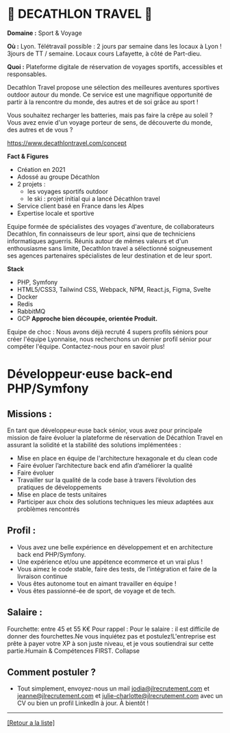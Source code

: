 # 🏃 DECATHLON TRAVEL 🚴

**Domaine :** Sport & Voyage

**Où :** Lyon. Télétravail possible : 2 jours par semaine dans les locaux à Lyon ! 3jours de TT / semaine. Locaux cours Lafayette, à côté de Part-dieu.

**Quoi :** Plateforme digitale de réservation de voyages sportifs, accessibles et responsables.

Decathlon Travel propose une sélection des meilleures aventures sportives outdoor autour du monde. Ce service est une magnifique opportunité de partir à la rencontre du monde, des autres et de soi grâce au sport !

Vous souhaitez recharger les batteries, mais pas faire la crêpe au soleil ? Vous avez envie d'un voyage porteur de sens, de découverte du monde, des autres et de vous ?

https://www.decathlontravel.com/concept

**Fact & Figures**

* Création en 2021
* Adossé au groupe Décathlon
* 2 projets :
	* les voyages sportifs outdoor
	* le ski : projet initial qui a lancé Décathlon travel
* Service client basé en France dans les Alpes
* Expertise locale et sportive

Equipe formée de spécialistes des voyages d'aventure, de collaborateurs Decathlon, fin connaisseurs de leur sport, ainsi que de techniciens informatiques aguerris. Réunis autour de mêmes valeurs et d'un enthousiasme sans limite, Decathlon travel a sélectionné soigneusement ses agences partenaires spécialistes de leur destination et de leur sport. 

**Stack**

* PHP, Symfony
* HTML5/CSS3, Tailwind CSS, Webpack, NPM, React.js, Figma, Svelte
* Docker
* Redis
* RabbitMQ
* GCP
**Approche bien découpée, orientée Produit.**

Equipe de choc : Nous avons déjà recruté 4 supers profils séniors pour créer l'équipe Lyonnaise, nous recherchons un dernier profil sénior pour compéter l'équipe. Contactez-nous pour en savoir plus!


# Développeur·euse back-end PHP/Symfony

## Missions : 

En tant que développeur·euse back sénior, vous avez pour principale mission de faire évoluer la plateforme de réservation de Décathlon Travel en assurant la solidité et la stabilité des solutions implémentées : 

* Mise en place en équipe de l'architecture hexagonale et du clean code
* Faire évoluer l’architecture back end afin d’améliorer la qualité
* Faire évoluer 
* Travailler sur la qualité de la code base à travers l’évolution des pratiques de développements 
* Mise en place de tests unitaires
* Participer aux choix des solutions techniques les mieux adaptées aux problèmes rencontrés

## Profil :

* Vous avez une belle expérience en développement et en architecture back end PHP/Symfony.
* Une expérience et/ou une appétence ecommerce et un vrai plus ! 
* Vous aimez le code stable, faire des tests, de l’intégration et faire de la livraison continue
* Vous êtes autonome tout en aimant travailler en équipe ! 
* Vous êtes passionné-ée de sport, de voyage et de tech.

## Salaire :

Fourchette: entre 45 et 55 K€ 
Pour rappel : Pour le salaire : il est difficile de donner des fourchettes.Ne vous inquiétez pas et postulez!L'entreprise est prête à payer votre XP à son juste niveau, et je vous soutiendrai sur cette partie.Humain & Compétences FIRST. 
Collapse


## Comment postuler ?

* Tout simplement, envoyez-nous un mail jodia@jlrecrutement.com et jeanne@jlrecrutement.com et julie-charlotte@jlrecrutement.com avec un CV ou bien un profil LinkedIn à jour. À bientôt !


----
<a href="https://github.com/jlondiche/job-board-php/blob/master/README.md">[Retour a la liste]</a>

